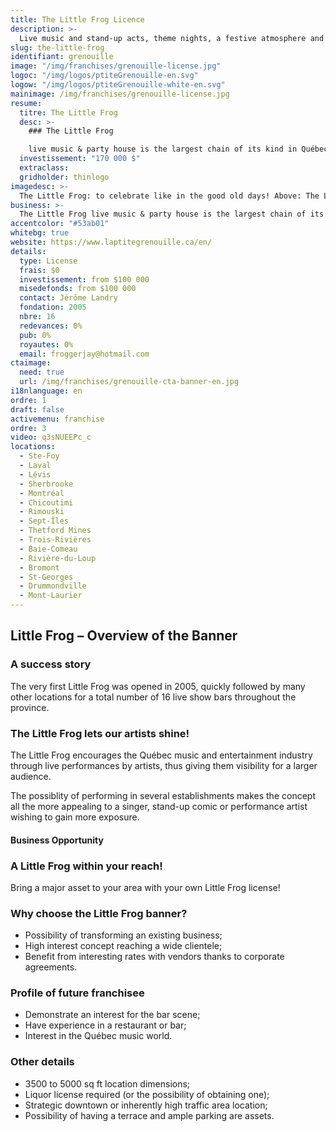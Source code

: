 ```yaml
---
title: The Little Frog Licence
description: >-
  Live music and stand-up acts, theme nights, a festive atmosphere and irresistible specials on alcohol.
slug: the-little-frog
identifiant: grenouille
image: "/img/franchises/grenouille-license.jpg"
logoc: "/img/logos/ptiteGrenouille-en.svg"
logow: "/img/logos/ptiteGrenouille-white-en.svg"
mainimage: /img/franchises/grenouille-license.jpg
resume:
  titre: The Little Frog
  desc: >-
    ### The Little Frog 

    live music & party house is the largest chain of its kind in Québec, and soon, in Canada. Live music and stand-up acts, theme nights, a festive atmosphere and irresistible specials on alcohol are only a some of the reasons it has become such a popular choice for a fun evening.  
  investissement: "170 000 $"
  extraclass: 
  gridholder: thinlogo
imagedesc: >-
  The Little Frog: to celebrate like in the good old days! Above: The Little Frog of Lévis.
business: >-
  The Little Frog live music & party house is the largest chain of its kind in Québec, and soon, in Canada. Live music and stand-up acts, theme nights, a festive atmosphere and irresistible specials on alcohol are only a some of the reasons it has become such a popular choice for a fun evening.  
accentcolor: "#53ab01"
whitebg: true
website: https://www.laptitegrenouille.ca/en/
details:
  type: License
  frais: $0
  investissement: from $100 000 
  misedefonds: from $100 000
  contact: Jérôme Landry
  fondation: 2005
  nbre: 16
  redevances: 0%
  pub: 0%
  royautes: 0%
  email: froggerjay@hotmail.com
ctaimage: 
  need: true
  url: /img/franchises/grenouille-cta-banner-en.jpg
i18nlanguage: en
ordre: 1
draft: false
activemenu: franchise
ordre: 3
video: q3sNUEEPc_c
locations:
  - Ste-Foy
  - Laval
  - Lévis
  - Sherbrooke
  - Montréal
  - Chicoutimi
  - Rimouski
  - Sept-Îles
  - Thetford Mines
  - Trois-Rivières
  - Baie-Comeau
  - Rivière-du-Loup
  - Bromont
  - St-Georges
  - Drummondville
  - Mont-Laurier
---
```

## Little Frog – Overview of the Banner 

### A success story 

The very first Little Frog was opened in 2005, quickly followed by many other locations for a total number of 16 live show bars throughout the province. 

### The Little Frog lets our artists shine! 

The Little Frog encourages the Québec music and entertainment industry through live performances by artists, thus giving them visibility for a larger audience. 

The possiblity of performing in several establishments makes the concept all the more appealing to a singer, stand-up comic or performance artist wishing to gain more exposure.

#### Business Opportunity 

### A Little Frog within your reach!

Bring a major asset to your area with your own Little Frog license! 

### Why choose the Little Frog banner?

- Possibility of transforming an existing business;
- High interest concept reaching a wide clientele;
- Benefit from interesting rates with vendors thanks to corporate agreements.

### Profile of future franchisee 

- Demonstrate an interest for the bar scene;
- Have experience in a restaurant or bar;
- Interest in the Québec music world. 

### Other details 

- 3500 to 5000 sq ft location dimensions;
- Liquor license required (or the possibility of obtaining one); 
- Strategic downtown or inherently high traffic area location; 
- Possibility of having a terrace and ample parking are assets.
